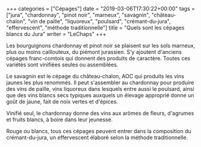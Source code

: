 +++
categories = ["Cépages"]
date = "2019-03-06T17:30:22+00:00"
tags = ["jura", "chardonnay", "pinot noir", "marneux", "savagnin", "château-chalon", "vin de paille", "liquoreux", "poulsard", "crémant-du-jura", "effervescent", "méthode traditionnelle"]
title = "Quels sont les cépages blancs du Jura"
writer = "LeChaps"
+++

Les bourguignons chardonnay et pinot noir se plaisent sur les sols marneux, plus ou moins caillouteux, du piémont jurassien. S'y ajoutent d'anciens cépages franc-comtois qui donnent des produits de caractère. Toutes ces variétés sont vinifiées seules ou assemblées.  

Le savagnin est le cépage du château-chalon, AOC qui produits les vins jaunes les plus renommés. Il peut s'assembler au chardonnay pour produire des vins de paille, vins liquoreux dans lesquels entre aussi le poulsard, ainsi que des vins blancs secs typiques auxquels un élevage approprié donne un goût de jaune, fait de noix vertes et d'épices.  

Vinifié seul, le chardonnay donne des vins aux arômes de fleurs, d'agrumes et fruits blancs, à boire dans leur jeunesse.  

Rouge ou blancs, tous ces cépages peuvent entrer dans la composition du crémant-du-jura, un effervescent élaboré selon la méthode traditionnelle.